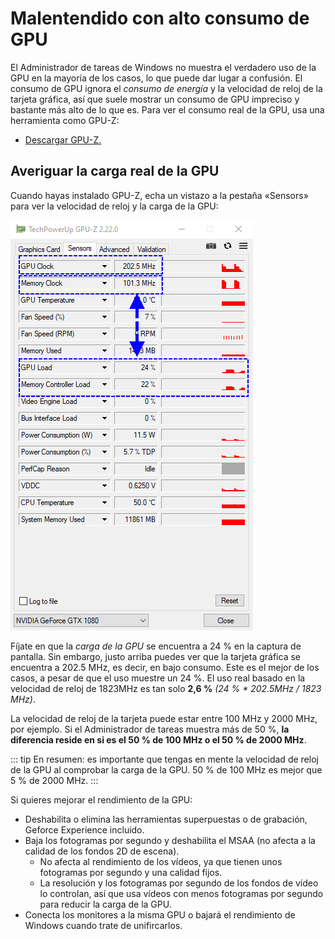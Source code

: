 # Malentendido con alto consumo de GPU

El Administrador de tareas de Windows no muestra el verdadero uso de la GPU en la mayoría de los casos, lo que puede dar lugar a confusión. El consumo de GPU ignora el *consumo de energía* y la velocidad de reloj de la tarjeta gráfica, así que suele mostrar un consumo de GPU impreciso y bastante más alto de lo que es. Para ver el consumo real de la GPU, usa una herramienta como GPU-Z:

* [Descargar GPU-Z.](https://www.techpowerup.com/gpuz/)

## Averiguar la carga real de la GPU

Cuando hayas instalado GPU-Z, echa un vistazo a la pestaña «Sensors» para ver la velocidad de reloj y la carga de la GPU:

![Consumo real de la GPU](./gpuz.png)

Fíjate en que la *carga de la GPU* se encuentra a 24 % en la captura de pantalla. Sin embargo, justo arriba puedes ver que la tarjeta gráfica se encuentra a 202.5 MHz, es decir, en bajo consumo. Este es el mejor de los casos, a pesar de que el uso muestre un 24 %. El uso real basado en la velocidad de reloj de 1823MHz es tan solo **2,6 %** *(24 % * 202.5MHz / 1823 MHz)*.

La velocidad de reloj de la tarjeta puede estar entre 100 MHz y 2000 MHz, por ejemplo. Si el Administrador de tareas muestra más de 50 %, **la diferencia reside en si es el 50 % de 100 MHz o el 50 % de 2000 MHz**.

::: tip
En resumen: es importante que tengas en mente la velocidad de reloj de la GPU al comprobar la carga de la GPU. 50 % de 100 MHz es mejor que 5 % de 2000 MHz.
:::

Si quieres mejorar el rendimiento de la GPU:

* Deshabilita o elimina las herramientas superpuestas o de grabación, Geforce Experience incluido.
* Baja los fotogramas por segundo y deshabilita el MSAA (no afecta a la calidad de los fondos 2D de escena).
    * No afecta al rendimiento de los vídeos, ya que tienen unos fotogramas por segundo y una calidad fijos.
    * La resolución y los fotogramas por segundo de los fondos de vídeo lo controlan, así que usa vídeos con menos fotogramas por segundo para reducir la carga de la GPU.
* Conecta los monitores a la misma GPU o bajará el rendimiento de Windows cuando trate de unifircarlos.